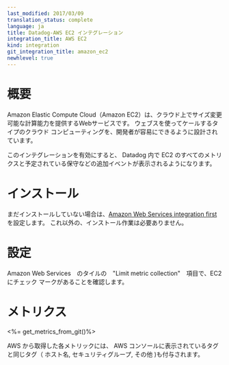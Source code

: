```yaml
---
last_modified: 2017/03/09
translation_status: complete
language: ja
title: Datadog-AWS EC2 インテグレーション
integration_title: AWS EC2
kind: integration
git_integration_title: amazon_ec2
newhlevel: true
---
```


<!-- # Overview

Amazon Elastic Compute Cloud (Amazon EC2) is a web service that provides resizable compute capacity in the cloud. It is designed to make web-scale cloud computing easier for developers.

Enable this integration to see in Datadog all your EC2 metrics, and additional events like scheduled maintenances. -->

# 概要

Amazon Elastic Compute Cloud（Amazon EC2）は、クラウド上でサイズ変更可能な計算能力を提供するWebサービスです。 ウェブスを使ってケールするタイプのクラウド コンピューティングを、開発者が容易にできるように設計されています。

このインテグレーションを有効にすると、 Datadog 内で EC2 のすべてのメトリクスと予定されている保守などの追加イベントが表示されるようになります。


<!-- # Installation

If you haven't already, set up the [Amazon Web Services integration first](/integrations/aws). There are no other installation steps that need to be performed. -->

# インストール

まだインストールしていない場合は、[Amazon Web Services integration first](/ja/integration/aws)を設定します。 これ以外の、インストール作業は必要ありません。


<!-- # Configuration

In the Amazon Web Services integration tile, ensure that EC2 is checked under metric collection. -->

# 設定

Amazon Web Services　のタイルの　"Limit metric collection"　項目で、EC2　にチェック マークがあることを確認します。


<!-- # Metrics

<%= get_metrics_from_git()%>

Each of the metrics retrieved from AWS will be assigned the same tags that appear in the AWS console, including but not limited to host name, security-groups, and more.
 -->

# メトリクス

<%= get_metrics_from_git()%>

AWS から取得した各メトリックには、 AWS コンソールに表示されているタグと同じタグ（ ホスト名, セキュリティグループ, その他 )も付与されます。



